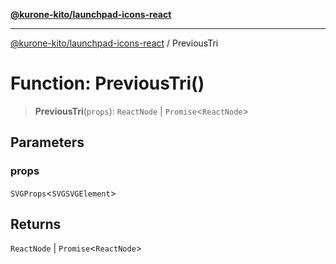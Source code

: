 [**@kurone-kito/launchpad-icons-react**](../README.md)

***

[@kurone-kito/launchpad-icons-react](../globals.md) / PreviousTri

# Function: PreviousTri()

> **PreviousTri**(`props`): `ReactNode` \| `Promise`\<`ReactNode`\>

## Parameters

### props

`SVGProps`\<`SVGSVGElement`\>

## Returns

`ReactNode` \| `Promise`\<`ReactNode`\>
